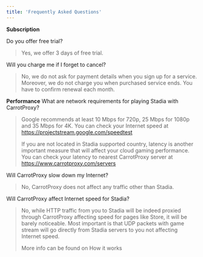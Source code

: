 ```yaml
---
title: 'Frequently Asked Questions'
---
```


**Subscription**

Do you offer free trial?
> Yes, we offer 3 days of free trial.

Will you charge me if I forget to cancel?
> No, we do not ask for payment details when you sign up for a service.
Moreover, we do not charge you when purchased service ends. You have to confirm renewal each month.

**Performance**
What are network requirements for playing Stadia with CarrotProxy?
> Google recommends at least 10 Mbps for 720p, 25 Mbps for 1080p and 35 Mbps for 4K. You can check your Internet speed at https://projectstream.google.com/speedtest
> 
> If you are not located in Stadia supported country, latency is another important measure that will affect your cloud gaming performance. You can check your latency to nearest CarrotProxy server at https://www.carrotproxy.com/servers


Will CarrotProxy slow down my Internet?
> No, CarrotProxy does not affect any traffic other than Stadia.

Will CarrotProxy affect Internet speed for Stadia? 
> No, while HTTP traffic from you to Stadia will be indeed proxied through CarrotProxy affecting speed for pages like Store, it will be barely noticeable.
> Most important is that UDP packets with game stream will go directly from Stadia servers to you not affecting Internet speed.
> 
> More info can be found on How it works

